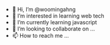 - 👋 Hi, I’m @woomingahng
- 👀 I’m interested in learning web tech
- 🌱 I’m currently learning javascript
- 💞️ I’m looking to collaborate on ...
- 📫 How to reach me ...

<!---
woomingahng/woomingahng is a ✨ special ✨ repository because its `README.md` (this file) appears on your GitHub profile.
You can click the Preview link to take a look at your changes.
--->
